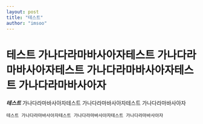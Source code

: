 ```yaml
---
layout: post
title: "테스트"
author: "imsoo"
---
```

# 테스트 가나다라마바사아자테스트 가나다라마바사아자테스트 가나다라마바사아자테스트 가나다라마바사아자

***테스트*** 
가나다라마바사아자테스트 가나다라마바사아자테스트 가나다라마바사아자

```
테스트 가나다라마바사아자테스트 가나다라마바사아자테스트 가나다라마바사아자
```